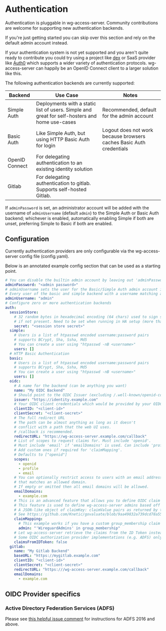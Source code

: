 # Authentication

Authentication is pluggable in wg-access-server. Community contributions are welcome
for supporting new authentication backends.

If you're just getting started you can skip over this section and rely on the default
admin account instead.

If your authentication system is not yet supported and you aren't quite ready to
contribute you could try using a project like [dex](https://github.com/dexidp/dex)
or SaaS provider like [Auth0](https://auth0.com/) which supports a wider variety of
authentication protocols. wg-access-server can happily be an OpenID Connect client
to a larger solution like this.

The following authentication backends are currently supported:

| Backend        | Use Case                                                                                      | Notes                                                               |
|----------------|-----------------------------------------------------------------------------------------------|---------------------------------------------------------------------|
| Simple Auth    | Deployments with a static list of users. Simple and great for self-hosters and home use-cases | Recommended, default for the admin account                          |
| Basic Auth     | Like Simple Auth, but using HTTP Basic Auth for login                                         | Logout does not work because browsers caches Basic Auth credentials |
| OpenID Connect | For delegating authentication to an existing identity solution                                |                                                                     |
| Gitlab         | For delegating authentication to gitlab. Supports self-hosted Gitlab.                         |                                                                     |

If `adminPassword` is set, an administrator account will be added with the username of `adminUsername` (default `admin`)
to the Simple Auth or Basic Auth backend; whichever is enabled, automatically enabling Simple if both are unset,
preferring Simple to Basic if both are enabled.

## Configuration

Currently authentication providers are only configurable via the wg-access-server
config file (config.yaml).

Below is an annotated example config section that can be used as a starting point.

```yaml
# You can disable the builtin admin account by leaving out 'adminPassword'. Requires another backend to be configured.
adminPassword: "<admin password>"
# adminUsername sets the user for the Basic/Simple Auth admin account if adminPassword is set.
# Every user of the basic and simple backend with a username matching adminUsername will have admin privileges.
adminUsername: "admin"
# Configure zero or more authentication backends
auth:
  sessionStore:
    # 32 random bytes in hexadecimal encoding (64 chars) used to sign session cookies. It's generated randomly
    # if not present. Need to be set when running in HA setup (more than one replica)
    secret: "<session store secret>"
  simple:
    # Users is a list of htpasswd encoded username:password pairs
    # supports BCrypt, Sha, Ssha, Md5
    # You can create a user using "htpasswd -nB <username>"
    users: []
  # HTTP Basic Authentication
  basic:
    # Users is a list of htpasswd encoded username:password pairs
    # supports BCrypt, Sha, Ssha, Md5
    # You can create a user using "htpasswd -nB <username>"
    users: []
  oidc:
    # A name for the backend (can be anything you want)
    name: "My OIDC Backend"
    # Should point to the OIDC Issuer (excluding /.well-known/openid-configuration)
    issuer: "https://identity.example.com"
    # Your OIDC client credentials which would be provided by your OIDC provider
    clientID: "<client-id>"
    clientSecret: "<client-secret>"
    # The full redirect URL
    # The path can be almost anything as long as it doesn't
    # conflict with a path that the web UI uses.
    # /callback is recommended.
    redirectURL: "https://wg-access-server.example.com/callback"
    # List of scopes to request claims for. Must include 'openid'.
    # Must include 'email' if 'emailDomains' is used. Can include 'profile' to show the user's name in the UI.
    # Add custom ones if required for 'claimMapping'.
    # Defaults to ["openid"]
    scopes:
      - openid
      - profile
      - email
    # You can optionally restrict access to users with an email address
    # that matches an allowed domain.
    # If empty or omitted then all email domains will be allowed.
    emailDomains:
      - example.com
    # This is an advanced feature that allows you to define OIDC claim mapping expressions.
    # This feature is used to define wg-access-server admins based off a claim in your OIDC token.
    # A JSON-like object of claimKey: claimValue pairs as returned by the issuer is passed to the evaluation function. 
    # See https://github.com/Knetic/govaluate/blob/9aa49832a739dcd78a5542ff189fb82c3e423116/MANUAL.md for the syntax.
    claimMapping:
      # This example works if you have a custom group_membership claim which is a list of strings 
      admin: "'WireguardAdmins' in group_membership"
    # Let wg-access-server retrieve the claims from the ID Token instead of querying the UserInfo endpoint.
    # Some OIDC authorization provider implementations (e.g. ADFS) only publish claims in the ID Token.
    claimsFromIDToken: false
  gitlab:
    name: "My Gitlab Backend"
    baseURL: "https://mygitlab.example.com"
    clientID: "<client-id>"
    clientSecret: "<client-secret>"
    redirectURL: "https:///wg-access-server.example.com/callback"
    emailDomains:
      - example.com
```

## OIDC Provider specifics

### Active Directory Federation Services (ADFS)

Please see [this helpful issue comment](https://github.com/freifunkMUC/wg-access-server/issues/213#issuecomment-1172656633) for instructions for ADFS 2016 and above.
